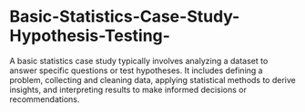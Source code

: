 # Basic-Statistics-Case-Study-Hypothesis-Testing-
A basic statistics case study typically involves analyzing a dataset to answer specific questions or test hypotheses. It includes defining a problem, collecting and cleaning data, applying statistical methods to derive insights, and interpreting results to make informed decisions or recommendations.
